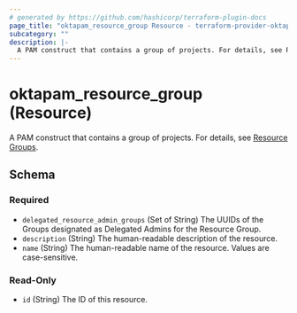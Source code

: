 ```yaml
---
# generated by https://github.com/hashicorp/terraform-plugin-docs
page_title: "oktapam_resource_group Resource - terraform-provider-oktapam"
subcategory: ""
description: |-
  A PAM construct that contains a group of projects. For details, see Resource Groups https://help.okta.com/oie/en-us/content/topics/privileged-access/pam-resource-groups.htm.
---
```


# oktapam_resource_group (Resource)

A PAM construct that contains a group of projects. For details, see [Resource Groups](https://help.okta.com/oie/en-us/content/topics/privileged-access/pam-resource-groups.htm).



<!-- schema generated by tfplugindocs -->
## Schema

### Required

- `delegated_resource_admin_groups` (Set of String) The UUIDs of the Groups designated as Delegated Admins for the Resource Group.
- `description` (String) The human-readable description of the resource.
- `name` (String) The human-readable name of the resource. Values are case-sensitive.

### Read-Only

- `id` (String) The ID of this resource.


